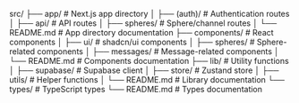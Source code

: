 src/
├── app/                    # Next.js app directory
│   ├── (auth)/            # Authentication routes
│   ├── api/               # API routes
│   ├── spheres/           # Sphere/channel routes
│   └── README.md          # App directory documentation
├── components/            # React components
│   ├── ui/               # shadcn/ui components
│   ├── spheres/          # Sphere-related components
│   ├── messages/         # Message-related components
│   └── README.md         # Components documentation
├── lib/                  # Utility functions
│   ├── supabase/        # Supabase client
│   ├── store/           # Zustand store
│   ├── utils/           # Helper functions
│   └── README.md        # Library documentation
└── types/               # TypeScript types
    └── README.md        # Types documentation